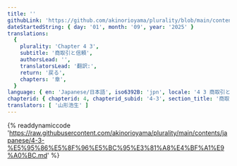 ```yaml
---
title: ''
githubLink: 'https://github.com/akinorioyama/plurality/blob/main/contents/japanese/4-3-%E5%95%86%E5%8F%96%E5%BC%95%E3%81%A8%E4%BF%A1%E9%A0%BC.md'
dateStartedString: { day: '01', month: '09', year: '2025' }
translations:
  {
    plurality: 'Chapter 4 3',
    subtitle: '商取引と信頼',
    authorsLead: '',
    translatorsLead: '翻訳:',
    return: '戻る',
    chapters: '章',
  }
language: { en: 'Japanese/日本語', iso6392B: 'jpn', locale: '4 3 商取引と信頼' }
chapterid: { chapterid: 4, chapterid_subid: '4-3', section_title: '商取引と信頼' }
translators: [ '山形浩生' ]
---
```

{% readdynamiccode 'https://raw.githubusercontent.com/akinorioyama/plurality/main/contents/japanese/4-3-%E5%95%86%E5%8F%96%E5%BC%95%E3%81%A8%E4%BF%A1%E9%A0%BC.md' %}

